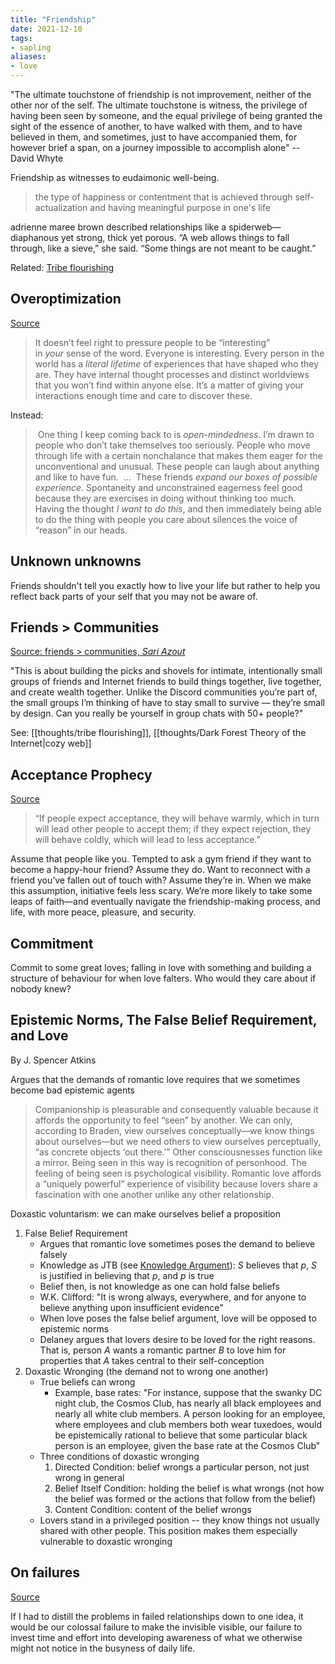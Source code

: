 ```yaml
---
title: "Friendship"
date: 2021-12-10
tags:
- sapling
aliases:
- love
---
```


"The ultimate touchstone of friendship is not improvement, neither of the other nor of the self. The ultimate touchstone is witness, the privilege of having been seen by someone, and the equal privilege of being granted the sight of the essence of another, to have walked with them, and to have believed in them, and sometimes, just to have accompanied them, for however brief a span, on a journey impossible to accomplish alone" -- David Whyte

Friendship as witnesses to eudaimonic well-being.

> the type of happiness or contentment that is achieved through self-actualization and having meaningful purpose in one's life

adrienne maree brown described relationships like a spiderweb—diaphanous yet strong, thick yet porous. “A web allows things to fall through, like a sieve,” she said. “Some things are not meant to be caught.”

Related: [Tribe flourishing](thoughts/tribe%20flourishing.md)

## Overoptimization
[Source](https://eliqian.substack.com/p/stop-trying-to-have-interesting-friends)

> It doesn’t feel right to pressure people to be “interesting” in _your_ sense of the word. Everyone is interesting. Every person in the world has a _literal lifetime_ of experiences that have shaped who they are. They have internal thought processes and distinct worldviews that you won’t find within anyone else. It’s a matter of giving your interactions enough time and care to discover these.

Instead:

>  One thing I keep coming back to is _open-mindedness_. I’m drawn to people who don’t take themselves too seriously. People who move through life with a certain nonchalance that makes them eager for the unconventional and unusual. These people can laugh about anything and like to have fun.
>  ...
>  These friends _expand our boxes of possible experience_. Spontaneity and unconstrained eagerness feel good because they are exercises in doing without thinking too much. Having the thought _I want to do this_, and then immediately being able to do the thing with people you care about silences the voice of “reason” in our heads.

## Unknown unknowns
Friends shouldn't tell you exactly how to live your life but rather to help you reflect back parts of your self that you may not be aware of.

## Friends > Communities
[Source: friends > communities, *Sari Azout*](https://sariazout.substack.com/p/58-friends-communities)

"This is about building the picks and shovels for intimate, intentionally small groups of friends and Internet friends to build things together, live together, and create wealth together. Unlike the Discord communities you’re part of, the small groups I’m thinking of have to stay small to survive — they’re small by design. Can you really be yourself in group chats with 50+ people?"

See: [[thoughts/tribe flourishing]], [[thoughts/Dark Forest Theory of the Internet|cozy web]]


## Acceptance Prophecy
[Source](https://www.theatlantic.com/family/archive/2022/08/making-keeping-friends-attachment-theory-styles/671222/)

> “If people expect acceptance, they will behave warmly, which in turn will lead other people to accept them; if they expect rejection, they will behave coldly, which will lead to less acceptance.”

Assume that people like you. Tempted to ask a gym friend if they want to become a happy-hour friend? Assume they do. Want to reconnect with a friend you’ve fallen out of touch with? Assume they’re in. When we make this assumption, initiative feels less scary. We’re more likely to take some leaps of faith—and eventually navigate the friendship-making process, and life, with more peace, pleasure, and security.

## Commitment
Commit to some great loves; falling in love with something and building a structure of behaviour for when love falters. Who would they care about if nobody knew?

## Epistemic Norms, The False Belief Requirement, and Love
By J. Spencer Atkins

Argues that the demands of romantic love requires that we sometimes become bad epistemic agents

> Companionship is pleasurable and consequently valuable because it affords the opportunity to feel “seen” by another. We can only, according to Braden, view ourselves conceptually—we know things about ourselves—but we need others to view ourselves perceptually, “as concrete objects ‘out there.’” Other consciousnesses function like a mirror. Being seen in this way is recognition of personhood. The feeling of being seen is psychological visibility. Romantic love affords a “uniquely powerful” experience of visibility because lovers share a fascination with one another unlike any other relationship.

Doxastic voluntarism: we can make ourselves belief a proposition

1. False Belief Requirement
	- Argues that romantic love sometimes poses the demand to believe falsely
	- Knowledge as JTB (see [Knowledge Argument](thoughts/Knowledge%20Argument.md)): $S$ believes that $p$, $S$ is justified in believing that $p$, and $p$ is true
	- Belief then, is not knowledge as one can hold false beliefs
	- W.K. Clifford: "It is wrong always, everywhere, and for anyone to believe anything upon insufficient evidence"
	- When love poses the false belief argument, love will be opposed to epistemic norms
	- Delaney argues that lovers desire to be loved for the right reasons. That is, person $A$ wants a romantic partner $B$ to love him for properties that $A$ takes central to their self-conception
2. Doxastic Wronging (the demand not to wrong one another)
	- True beliefs can wrong
		- Example, base rates: "For instance, suppose that the swanky DC night club, the Cosmos Club, has nearly all black employees and nearly all white club members. A person looking for an employee, where employees and club members both wear tuxedoes, would be epistemically rational to believe that some particular black person is an employee, given the base rate at the Cosmos Club"
	- Three conditions of doxastic wronging
		1. Directed Condition: belief wrongs a particular person, not just wrong in general
		2. Belief Itself Condition: holding the belief is what wrongs (not how the belief was formed or the actions that follow from the belief)
		3. Content Condition: content of the belief wrongs
	- Lovers stand in a privileged position -- they know things not usually shared with other people. This position makes them especially vulnerable to doxastic wronging

## On failures
[Source](https://web.archive.org/web/20220413143253/https://www.theatlantic.com/family/archive/2022/04/marriage-problems-fight-dishes/629526/)

If I had to distill the problems in failed relationships down to one idea, it would be our colossal failure to make the invisible visible, our failure to invest time and effort into developing awareness of what we otherwise might not notice in the busyness of daily life.